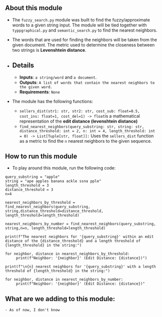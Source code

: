 
## About this module
- The `fuzzy_search.py` module was built to find the fuzzy/approximate words to a given string input. The module will be tied together with `typpgraphical.py` and `semantic_search.py` to find the nearest neighbors.
- The words that are used for finding the neighbors will be taken from the given document. The metric used to determine the closeness between two strings is  **Levenshtein distance**.

- ## Details
	- **Inputs**: `a string/word` and `a document`.
	- **Outputs**: `A list of words that contain the nearest neighbors to the given word.`
	- **Requirements**: `None`
	
- The module has the following functions: 
	- `sellers_dist(str1: str, str2: str, cost_sub: float=0.5, cost_ins: float=1, cost_del=1) -> float`is a mathematical representation of the **edit distance (levenshtein distance)**
	- `find_nearest_neighbors(query_substring: str, string: str, distance_threshold: int = 2, n: int = 4, length_threshold: int = 0) -> List[Tuple[str, float]]:` Uses the `sellers_dist` function as a metric to find the `n` nearest neighbors to the given sequence.
	
## How to run this module
- To play around this module, run the following code:
```
query_substring = "apple"
string = "ape apples banana ackle ssna pple"
length_threshold = 3
distance_threshold = 3
n=4

nearest_neighbors_by_threshold = find_nearest_neighbors(query_substring, string,distance_threshold=distance_threshold, length_threshold=length_threshold)

nearest_neighbors_by_number = find_nearest_neighbors(query_substring, string,n=n, length_threshold=length_threshold)

print(f"The nearest neighbors for '{query_substring}' within an edit distance of the {distance_threshold} and a length threshold of {length_threshold} in the string:")

for neighbor, distance in nearest_neighbors_by_threshold:
     print(f"Neighbor: '{neighbor}' (Edit Distance: {distance})")

print(f"\n{n} nearest neighbors for '{query_substring}' with a length threshold of {length_threshold} in the string:")

for neighbor, distance in nearest_neighbors_by_number:
     print(f"Neighbor: '{neighbor}' (Edit Distance: {distance})"
```

## What are we adding to this module:
    - As of now, I don't know